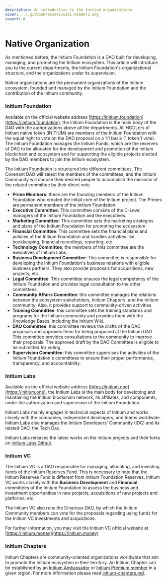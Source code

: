 ```yaml
---
description: An introduction to the Initium organizations.
cover: ../.gitbook/assets/wiki-header3.png
coverY: 0
---
```


# Native Organization

As mentioned before, the Initium Foundation is a DAO built for developing, managing, and promoting the Initium ecosystem. This article will introduce you to the current departments, the Initium Foundation's organizational structure, and the organizations under its supervision.

Native organizations are the permanent organizations of the Initium ecosystem, founded and managed by the Initium Foundation and the contribution of the Initium community.&#x20;

### Initium Foundation&#x20;

Available on the official website address [https://initium.foundation](https://initium.foundation), the Initium Foundation is the main body of the DAO with the authorizations above all the departments. All HODLers of Initium native token (INITIUM) are members of the Initium Foundation with the equal right to vote on the DAO proposal on a 1:1 basis (1 token:1 vote). The Initium Foundation manages the Initium Funds, which are the reserves of DAO to be allocated for the development and promotion of the Initium blockchain and ecosystem and for supporting the eligible projects elected by the DAO members to join the Initium ecosystem.

The Initium Foundation is structured into different committees. The Covenant DAO will select the members of the committees, and the Initium Community will choose their desired people to accomplish the missions of the related committee by their direct vote.

* **Prime Members**: these are the founding members of the Initium Foundation who created the initial core of the Initium project. The Primes are permanent members of the Initium Foundation.
* **Executive Committee**: This committee consists of the C-Level managers of the Initium Foundation and the executives.&#x20;
* **Marketing Committee**: This committee sets the marketing strategies and plans of the Initium Foundation for promoting the ecosystem.
* **Financial Committee**: This committee sets the financial plans and policies of the Initium Foundation and handles activities like bookkeeping, financial recordings, reporting, etc.
* **Technology Committee**; the members of this committee are the executives of Initium Labs.
* **Business Development Committee**: This committee is responsible for developing the Initium Foundation's business relations with eligible business partners. They also provide proposals for acquisitions, new projects, etc.&#x20;
* **Legal Committee**: This committee ensures the legal competency of the Initium Foundation and provides legal consultation to the other committees.&#x20;
* **Community Affairs Committee**: this committee manages the relations between the ecosystem stakeholders, Initium Chapters, and the Initium community. Also, it provides support to community-driven activities.&#x20;
* **Training Committee**: this committee sets the training standards and programs for the Initium community and provides them with the Knowledge Bases, including the Initium Wiki.&#x20;
* **DAO Committee**: this committee reviews the drafts of the DAO proposals and approves them for being proposed at the Initium DAO. This committee provides consultations to the community to improve their proposals. The approved draft by the DAO Committee is eligible to be submitted for voting.&#x20;
* **Supervision Committee**: this committee supervises the activities of the Initium Foundation's committees to ensure their proper performance, transparency, and accountability.&#x20;

### Initium Labs

Available on the official website address [https://initium.one](https://initium.one), the Initium Labs is the main body for developing and maintaining the Initium blockchain network, its affiliates, and components, under the authorization and supervision of the Initium Foundation.&#x20;

Initium Labs mainly engages in technical aspects of Initium and works closely with the companies, independent developers, and teams worldwide. Initium Labs also manages the Initium Developers' Community (IDC) and its related DAO, the Tech Dao.&#x20;

Initium Labs releases the latest works on the Initium projects and their forks on [Initium Labs Github](https://github.com/Initium-Labs).&#x20;

### **Initium VC**

The Initium VC is a DAO responsible for managing, allocating, and investing funds of the Initium Reserves Fund. This is necessary to note that the Initium Reserves Fund is different from Initium Foundation Reserves. Initium VC works closely with the **Business Development** and **Financial** committees of the Initium Foundation to assess the business and investment opportunities in new projects, acquisitions of new projects and platforms, etc.&#x20;

The Initium VC also runs the Dinarious DAO, by which the Initium Community members can vote for the proposals regarding using funds for the Initium VC investments and acquisitions.&#x20;

For further information, you may visit the Initium VC official website at [https://initium.money](https://initium.money)

### Initium Chapters

Initium Chapters are community-oriented organizations worldwide that aim to promote the Initium ecosystem in their territory. An Initium Chapter can be established by an [Initium Ambassador](how-to-join-initium.md#ambassadors) or [Initium Premium member](how-to-join-initium.md#premiums) in a given region. For more information please read [initium-chapters.md](initium-chapters.md "mention").

###
